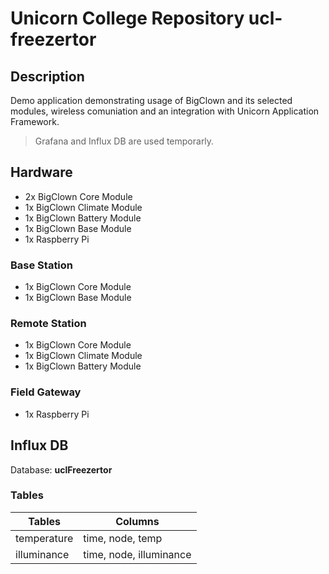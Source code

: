 # Unicorn College Repository ucl-freezertor

## Description

Demo application demonstrating usage of BigClown and its selected modules, wireless comuniation and an integration with Unicorn Application Framework.

> Grafana and Influx DB are used temporarly.

## Hardware

- 2x BigClown Core Module
- 1x BigClown Climate Module
- 1x BigClown Battery Module
- 1x BigClown Base Module
- 1x Raspberry Pi

### Base Station

- 1x BigClown Core Module
- 1x BigClown Base Module

### Remote Station

- 1x BigClown Core Module
- 1x BigClown Climate Module
- 1x BigClown Battery Module

### Field Gateway

- 1x Raspberry Pi

## Influx DB

Database: __uclFreezertor__

### Tables

| Tables      | Columns                 |
| ----------- | ----------------------- |
| temperature | time, node, temp        |
| illuminance | time, node, illuminance |